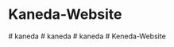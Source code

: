﻿# Kaneda-Website

#   k a n e d a  
 #   k a n e d a  
 #   k a n e d a  
 #   K e n e d a - W e b s i t e  
 